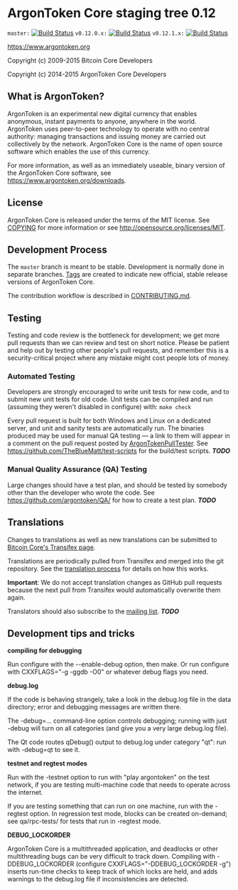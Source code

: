 ArgonToken Core staging tree 0.12
===============================

`master:` [![Build Status](https://travis-ci.org/argontoken/argontoken.svg?branch=master)](https://travis-ci.org/argontoken/argontoken) `v0.12.0.x:` [![Build Status](https://travis-ci.org/argontoken/argontoken.svg?branch=v0.12.0.x)](https://travis-ci.org/argontoken/argontoken/branches) `v0.12.1.x:` [![Build Status](https://travis-ci.org/argontoken/argontoken.svg?branch=v0.12.1.x)](https://travis-ci.org/argontoken/argontoken/branches)

https://www.argontoken.org

Copyright (c) 2009-2015 Bitcoin Core Developers

Copyright (c) 2014-2015 ArgonToken Core Developers


What is ArgonToken?
----------------

ArgonToken is an experimental new digital currency that enables anonymous, instant
payments to anyone, anywhere in the world. ArgonToken uses peer-to-peer technology
to operate with no central authority: managing transactions and issuing money
are carried out collectively by the network. ArgonToken Core is the name of open
source software which enables the use of this currency.

For more information, as well as an immediately useable, binary version of
the ArgonToken Core software, see https://www.argontoken.org/downloads.


License
-------

ArgonToken Core is released under the terms of the MIT license. See [COPYING](COPYING) for more
information or see http://opensource.org/licenses/MIT.

Development Process
-------------------

The `master` branch is meant to be stable. Development is normally done in separate branches.
[Tags](https://github.com/argontoken/argontoken/tags) are created to indicate new official,
stable release versions of ArgonToken Core.

The contribution workflow is described in [CONTRIBUTING.md](CONTRIBUTING.md).


Testing
-------

Testing and code review is the bottleneck for development; we get more pull
requests than we can review and test on short notice. Please be patient and help out by testing
other people's pull requests, and remember this is a security-critical project where any mistake might cost people
lots of money.

### Automated Testing

Developers are strongly encouraged to write unit tests for new code, and to
submit new unit tests for old code. Unit tests can be compiled and run (assuming they weren't disabled in configure) with: `make check`

Every pull request is built for both Windows and Linux on a dedicated server,
and unit and sanity tests are automatically run. The binaries produced may be
used for manual QA testing — a link to them will appear in a comment on the
pull request posted by [ArgonTokenPullTester](https://github.com/argontoken/PullTester). See https://github.com/TheBlueMatt/test-scripts
for the build/test scripts. ***TODO***

### Manual Quality Assurance (QA) Testing

Large changes should have a test plan, and should be tested by somebody other
than the developer who wrote the code.
See https://github.com/argontoken/QA/ for how to create a test plan. ***TODO***

Translations
------------

Changes to translations as well as new translations can be submitted to
[Bitcoin Core's Transifex page](https://www.transifex.com/projects/p/argontoken/).

Translations are periodically pulled from Transifex and merged into the git repository. See the
[translation process](doc/translation_process.md) for details on how this works.

**Important**: We do not accept translation changes as GitHub pull requests because the next
pull from Transifex would automatically overwrite them again.

Translators should also subscribe to the [mailing list](https://groups.google.com/forum/#!forum/argontoken-translators). ***TODO***

Development tips and tricks
---------------------------

**compiling for debugging**

Run configure with the --enable-debug option, then make. Or run configure with
CXXFLAGS="-g -ggdb -O0" or whatever debug flags you need.

**debug.log**

If the code is behaving strangely, take a look in the debug.log file in the data directory;
error and debugging messages are written there.

The -debug=... command-line option controls debugging; running with just -debug will turn
on all categories (and give you a very large debug.log file).

The Qt code routes qDebug() output to debug.log under category "qt": run with -debug=qt
to see it.

**testnet and regtest modes**

Run with the -testnet option to run with "play argontoken" on the test network, if you
are testing multi-machine code that needs to operate across the internet.

If you are testing something that can run on one machine, run with the -regtest option.
In regression test mode, blocks can be created on-demand; see qa/rpc-tests/ for tests
that run in -regtest mode.

**DEBUG_LOCKORDER**

ArgonToken Core is a multithreaded application, and deadlocks or other multithreading bugs
can be very difficult to track down. Compiling with -DDEBUG_LOCKORDER (configure
CXXFLAGS="-DDEBUG_LOCKORDER -g") inserts run-time checks to keep track of which locks
are held, and adds warnings to the debug.log file if inconsistencies are detected.
